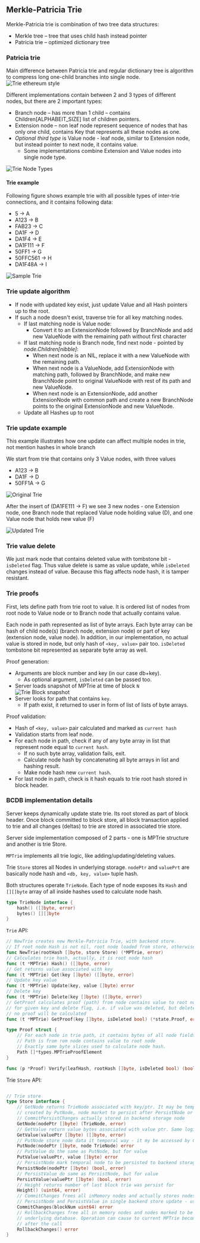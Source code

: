 ## Merkle-Patricia Trie

Merkle-Patricia trie is combination of two tree data structures:
* Merkle tree – tree that uses child hash instead pointer
* Patricia trie – optimized dictionary tree

### Patricia trie
Main difference between Patricia trie and regular dictionary tree is algorithm to compress long one-child branches into single node.
![Trie ethereum style](../figures/worldstatetrie.png)

Different implementations contain between 2 and 3 types of different nodes, but there are 2 important types:
* Branch node – has more than 1 child – contains Children[ALPHABEIT_SIZE] list of children pointers.
* Extension node – non leaf node represent sequence of nodes that has only one child, contains Key that represents all these nodes as one.
* _Optional third type_ is Value node - leaf node, similar to Extension node, but instead pointer to next node, it contains value.
  * Some implementations combine Extension and Value nodes into single node type.

![Trie Node Types](../figures/MPT-Node-Types.png)

#### Trie example 

Following figure shows example trie with all possible types of inter-trie connections, and it contains following data:
* 5        -> A
* A123     -> B
* FAB23    -> C
* DA1F     -> D
* DA1F4    -> E
* DA1F111  -> F
* 50FF1    -> G
* 50FFC561 -> H
* DA1F48A  -> I

![Sample Trie](../figures/MPT-Sample-Trie.png)

### Trie update algorithm

* If node with updated key exist, just update Value and all Hash pointers up to the root.
* If such a node doesn't exist, traverse trie for all key matching nodes. 
  * If last matching node is Value node:
    * Convert it to an ExtensionNode followed by BranchNode and add new ValueNode with the remaining path without first character
  * If last matching node is Branch node, find next node - pointed by _node.Children[nibble]_:
    * When next node is an NIL, replace it with a new ValueNode with the remaining path.
    * When next node is a ValueNode, add ExtensionNode with matching path, followed by BranchNode, and make new BranchNode point to original ValueNode with rest of its path and new ValueNode.
    * When next node is an ExtensionNode, add another ExtensionNode with common path and create a new BranchNode points to the original ExtensionNode and new ValueNode.
  * Update all Hashes up to root

### Trie update example
This example illustrates how one update can affect multiple nodes in trie, not mention hashes in whole branch 

We start from trie that contains only 3 Value nodes, with three values
* A123 -> B
* DA1F -> D
* 50FF1A -> G

![Original Trie](../figures/MPT-Update-1.png)


After the insert of (DA1FE111 -> F) we see 3 new nodes - one Extension node, one Branch node 
that replaced Value node holding value (D), and one Value node that holds new value (F) 

![Updated Trie](../figures/MPT-Update-2.png)

### Trie value delete

We just mark node that contains deleted value with tombstone bit - `isDeleted` flag. Thus value delete is same as value update, while `isDeleted` changes instead of value. Because this flag affects node hash, it is tamper resistant. 

### Trie proofs

First, lets define path from trie root to value. It is ordered list of nodes from root node to Value node or to Branch node that actually contains value. 

Each node in path represented as list of byte arrays. Each byte array can be hash of child node(s) (branch node, extension node) or part of key (extension node, value node). 
In addition, in our implementation, no actual value is stored in node, but only hash of `<key, value>` pair too. `isDeleted` tombstone bit represented as separate byte array as well.

Proof generation:
- Arguments are block number and key (in our case db+key). 
  - As optional argument, `isDeleted` can be passed too.
- Server loads snapshot of MPTrie at time of block `N` ![Trie Block snapshot](../figures/PatriciaMerkleTrie.png)
- Server looks for path that contains `key`.
  - If path exist, it returned to user in form of list of lists of byte arrays.
  
Proof validation:
- Hash of `<key, value>` pair calculated and marked as `current hash`
- Validation starts from leaf node.
- For each node in path, check if any of any byte array in list that represent node equal to `current hash`.
  - If no such byte array, validation fails, exit.
  - Calculate node hash by concatenating all byte arrays in list and hashing result.
  - Make node hash new `current hash`.
- For last node in path, check is it hash equals to trie root hash stored in block header.  

### BCDB implementation details

Server keeps dynamically update state trie. Its root stored as part of block header. 
Once block committed to block store, all block transaction applied to trie and all changes (deltas) to trie are stored in associated trie store.

Server side implementation composed of 2 parts - one is MPTrie structure and another is trie Store.

`MPTrie` implements all trie logic, like adding/updating/deleting values. 

Trie `Store` stores all Nodes in underlying storage. `nodePtr` and `valuePrt` are basically node hash and `<db, key, value>` tuple hash.

Both structures operate `TrieNode`. Each type of node exposes its `Hash` and `[][]byte` array of all inside hashes used to calculate node hash.
```go
type TrieNode interface {
	hash() ([]byte, error)
	bytes() [][]byte
}
```

`Trie` API:
```go
// NewTrie creates new Merkle-Patricia Trie, with backend store.
// If root node Hash is not nil, root node loaded from store, otherwise, empty trie is created
func NewTrie(rootHash []byte, store Store) (*MPTrie, error)
// Calculates trie hash, actually, it is root node hash
func (t *MPTrie) Hash() ([]byte, error)
// Get returns value associated with key
func (t *MPTrie) Get(key []byte) ([]byte, error)
// Update key value
func (t *MPTrie) Update(key, value []byte) error
// Delete key
func (t *MPTrie) Delete(key []byte) ([]byte, error)
// GetProof calculates proof (path) from node contains value to root node in trie
// for given key and delete flag, i.e. if value was deleted, but delete flag id false,
// no proof will be calculated
func (t *MPTrie) GetProof(key []byte, isDeleted bool) (*state.Proof, error)

type Proof struct {
    // For each node in trie path, it contains bytes of all node fields and []byte{1} in case of deleted flag true
    // Path is from rom node contains value to root node
    // Exactly same byte slices used to calculate node hash.
    Path []*types.MPTrieProofElement
}

func (p *Proof) Verify(leafHash, rootHash []byte, isDeleted bool) (bool, error)
```

Trie `Store` API:
```go

// Trie store 
type Store interface {
	// GetNode returns TrieNode associated with key/ptr. It may be temporal node
	// created by PutNode, node market to persist after PersistNode or after executing
	// CommitPersistChanges actually stored in backend storage node
	GetNode(nodePtr []byte) (TrieNode, error)
	// GetValue return value bytes associated with value ptr. Same logic as in GetNode applies.
	GetValue(valuePtr []byte) ([]byte, error)
	// PutNode store node data it temporal way - it my be accessed by GetNode, but will not stored in backend store.
	PutNode(nodePtr []byte, node TrieNode) error
	// PutValue do the same as PutNode, but for value
	PutValue(valuePtr, value []byte) error
	// PersistNode mark temporal node to be persisted to backend storage in next call to CommitPersistChanges
	PersistNode(nodePtr []byte) (bool, error)
	// PersistValue do same as PersistNode, but for value
	PersistValue(valuePtr []byte) (bool, error)
	// Height returns number of last block trie was persist for
	Height() (uint64, error)
	// CommitChanges frees all inMemory nodes and actually stores nodes and value marked to be persist by
	// PersistNode and PersistValue in single backend store update - usually used with block number
	CommitChanges(blockNum uint64) error
	// RollbackChanges free all in memory nodes and nodes marked to be persist, without storing anything in
	// underlying database. Operation can cause to current MPTrie become invalid, so always reload trie
	// after the call
	RollbackChanges() error
}
```